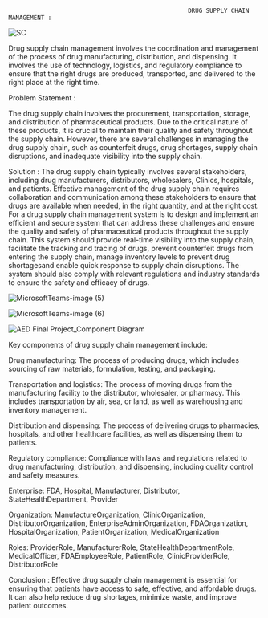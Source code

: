                                                       DRUG SUPPLY CHAIN MANAGEMENT : 

![SC](https://user-images.githubusercontent.com/122659746/233871877-692a2295-d7b3-4236-81db-1c79e63a186f.gif)


 Drug supply chain management involves the coordination and management of the process of drug  manufacturing, distribution, and dispensing. It involves the use of technology, logistics, and regulatory compliance to ensure that the right drugs are produced, transported, and delivered to the right place at the right time.

 Problem Statement :

  The drug supply chain involves the procurement, transportation, storage, and distribution of pharmaceutical products. Due to the critical nature of these products, it is crucial to  maintain  their  quality  and  safety  throughout  the  supply  chain. However,  there  are  several challenges in managing the drug supply chain, such as counterfeit drugs, drug shortages, supply chain disruptions, and inadequate visibility into the supply chain.

Solution :
 The drug supply chain typically involves several stakeholders, including drug manufacturers, distributors, wholesalers, Clinics, hospitals, and patients. Effective management of the drug supply chain requires collaboration and communication among these stakeholders to ensure that drugs are available when needed, in the right quantity, and at the right cost.
 For a  drug  supply  chain  management  system is  to  design  and implement an efficient and secure system that can address these challenges and ensure the quality and safety of pharmaceutical products throughout the supply chain. This system should provide real-time  visibility  into  the  supply  chain,  facilitate  the  tracking  and  tracing  of  drugs,  prevent counterfeit  drugs  from  entering  the  supply  chain,  manage  inventory  levels  to  prevent  drug shortagesand enable quick response to supply chain disruptions. The system should also comply with relevant regulations and industry standards to ensure the safety and efficacy of drugs.


![MicrosoftTeams-image (5)](https://user-images.githubusercontent.com/113729641/233875803-dc646c48-ccbb-4667-8203-2071bb06725f.png)

![MicrosoftTeams-image (6)](https://user-images.githubusercontent.com/113729641/233875837-d7609af7-f742-4f8c-b297-08d7f267f913.png)

![AED Final Project_Component Diagram](https://user-images.githubusercontent.com/113729641/233875844-af30b2de-656e-4ba4-8530-5dc540a2a40a.jpeg)

Key components of drug supply chain management include:

Drug manufacturing: The process of producing drugs, which includes sourcing of raw materials, formulation, testing, and packaging.

Transportation and logistics: The process of moving drugs from the manufacturing facility to the distributor, wholesaler, or pharmacy. This includes transportation by air, sea, or land, as well as warehousing and inventory management.

Distribution and dispensing: The process of delivering drugs to pharmacies, hospitals, and other healthcare facilities, as well as dispensing them to patients.

Regulatory compliance: Compliance with laws and regulations related to drug manufacturing, distribution, and dispensing, including quality control and safety measures.

Enterprise: FDA, Hospital, Manufacturer, Distributor, StateHealthDepartment, Provider

Organization: ManufactureOrganization, ClinicOrganization, DistributorOrganization, EnterpriseAdminOrganization, FDAOrganization, HospitalOrganization, PatientOrganization, MedicalOrganization

Roles: ProviderRole, ManufacturerRole, StateHealthDepartmentRole, MedicalOfficer, FDAEmployeeRole, PatientRole, ClinicProviderRole, DistributorRole

Conclusion : Effective drug supply chain management is essential for ensuring that patients have access to safe, effective, and affordable drugs. It can also help reduce drug shortages, minimize waste, and improve patient outcomes.
